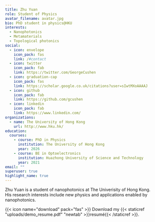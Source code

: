 ```yaml
---
title: Zhu Yuan
role: Student of Physics
avatar_filename: avatar.jpg
bio: PhD student in physics@HKU
interests:
  - Nanophotonics
  - Metamaterials
  - Topological photonics
social:
  - icon: envelope
    icon_pack: fas
    link: /#contact
  - icon: twitter
    icon_pack: fab
    link: https://twitter.com/GeorgeCushen
  - icon: graduation-cap
    icon_pack: fas
    link: https://scholar.google.co.uk/citations?user=sIwtMXoAAAAJ
  - icon: github
    icon_pack: fab
    link: https://github.com/gcushen
  - icon: linkedin
    icon_pack: fab
    link: https://www.linkedin.com/
organizations:
  - name: The University of Hong Kong
    url: http://www.hku.hk/
education:
  courses:
    - course: PhD in Physics
      institution: The University of Hong Kong
      year: 2026
    - course: BE in Optoelectronics
      institution: Huazhong University of Science and Technology
      year: 2021
email: ""
superuser: true
highlight_name: true
---
```

Zhu Yuan is a student of nanophotonics at The Univerisity of Hong Kong. His research interests include new physics and applications enabled by nanophotonics.

{{< icon name="download" pack="fas" >}} Download my {{< staticref "uploads/demo_resume.pdf" "newtab" >}}resumé{{< /staticref >}}.